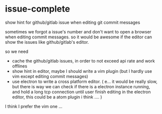 # issue-complete
show hint for github/gitlab issue when editing git commit messages

sometimes we forgot a issue's number and don't want to open a browser when editing commit messages.
so it would be awesome if the editor can show the issues like github/gitlab's editor. 

so we need 
- cache the github/gitlab issues, in order to not exceed api rate and work offlines
- show hint in editor, maybe I should write a vim plugin (but I hardly use vim except editing commit messages)
- use electron to write a cross platform editor. ( e... it would be really slow, but there is way we can check if there is a electron instance running, and hold a long tcp connection until user finish editing in the electron editor, this could be a atom plugin i think .... )

I think I prefer the vim one ... 
